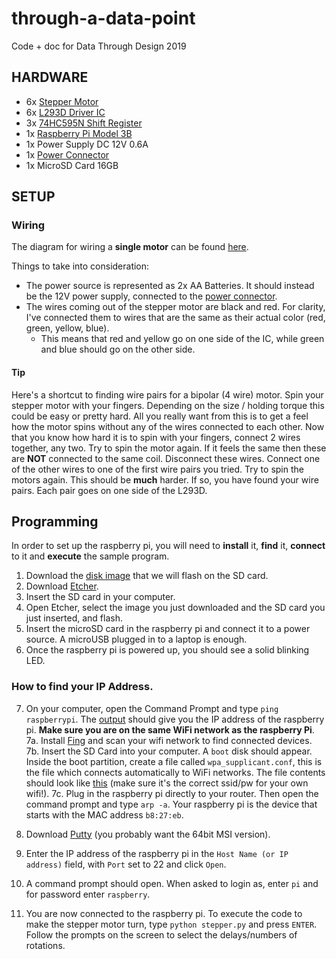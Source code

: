 # through-a-data-point
Code + doc for Data Through Design 2019

## HARDWARE

- 6x [Stepper Motor](https://www.sparkfun.com/products/10848)
- 6x [L293D Driver IC](https://www.engineersgarage.com/electronic-components/l293d-motor-driver-ic)
- 3x [74HC595N Shift Register](https://www.sparkfun.com/products/13699)
- 1x [Raspberry Pi Model 3B](https://www.raspberrypi.org/products/raspberry-pi-3-model-b/)
- 1x Power Supply DC 12V 0.6A
- 1x [Power Connector](https://ftaelectronics.com/image/cache/catalog/RG6%20Cable%20and%20Connectors/Cat6%20Connectors/2Pcs%20CCTV%20Camera%20UTP%20Power%20DC%20Plug%202.1mm%205.5mm%20Female%20Power%20Connectors-1024x768_0.jpg)
- 1x MicroSD Card 16GB

## SETUP

### Wiring

The diagram for wiring a **single motor** can be found [here](https://github.com/periode/through-a-data-point/tree/master/resources/single_stepper_diagram.pdf).

Things to take into consideration:
- The power source is represented as 2x AA Batteries. It should instead be the 12V power supply, connected to the [power connector](https://ftaelectronics.com/image/cache/catalog/RG6%20Cable%20and%20Connectors/Cat6%20Connectors/2Pcs%20CCTV%20Camera%20UTP%20Power%20DC%20Plug%202.1mm%205.5mm%20Female%20Power%20Connectors-1024x768_0.jpg).
- The wires coming out of the stepper motor are black and red. For clarity, I've connected them to wires that are the same as their actual color (red, green, yellow, blue).
  - This means that red and yellow go on one side of the IC, while green and blue should go on the other side.
  
 #### Tip
 
 Here's a shortcut to finding wire pairs for a bipolar (4 wire) motor. Spin your stepper motor with your fingers. Depending on the size / holding torque this could be easy or pretty hard. All you really want from this is to get a feel how the motor spins without any of the wires connected to each other. Now that you know how hard it is to spin with your fingers, connect 2 wires together, any two. Try to spin the motor again. If it feels the same then these are **NOT** connected to the same coil. Disconnect these wires. Connect one of the other wires to one of the first wire pairs you tried. Try to spin the motors again. This should be **much** harder. If so, you have found your wire pairs. Each pair goes on one side of the L293D.

## Programming

In order to set up the raspberry pi, you will need to **install** it, **find** it, **connect** to it and **execute** the sample program.

1. Download the [disk image](https://drive.google.com/open?id=1BWNo9bP_HmcmEQR-66aUi-tPA5VI7Kre) that we will flash on the SD card.
2. Download [Etcher](https://www.balena.io/etcher/).
3. Insert the SD card in your computer.
4. Open Etcher, select the image you just downloaded and the SD card you just inserted, and flash.
5. Insert the microSD card in the raspberry pi and connect it to a power source. A microUSB plugged in to a laptop is enough.
6. Once the raspberry pi is powered up, you should see a solid blinking LED.


### How to find your IP Address.
7. On your computer, open the Command Prompt and type `ping raspberrypi`. The [output](http://j.tlns.be/wp-content/uploads/2015/02/step2_ping.png) should give you the IP address of the raspberry pi. **Make sure you are on the same WiFi network as the raspberry Pi**.
7a. Install [Fing](https://play.google.com/store/apps/details?id=com.overlook.android.fing) and scan your wifi network to find connected devices.
7b. Insert the SD Card into your computer. A `boot` disk should appear. Inside the boot partition, create a file called `wpa_supplicant.conf`, this is the file which connects automatically to WiFi networks. The file contents should look like [this](https://github.com/periode/through-a-data-point/blob/master/code/wpa_supplicant.conf) (make sure it's the correct ssid/pw for your own wifi!).
7c. Plug in the raspberry pi directly to your router. Then open the command prompt and type `arp -a`. Your raspberry pi is the device that starts with the MAC address `b8:27:eb`.


8. Download [Putty](https://www.chiark.greenend.org.uk/~sgtatham/putty/latest.html) (you probably want the 64bit MSI version).
9. Enter the IP address of the raspberry pi in the `Host Name (or IP address)` field, with `Port` set to 22 and click `Open`.
10. A command prompt should open. When asked to login as, enter `pi` and for password enter `raspberry`.
11. You are now connected to the raspberry pi. To execute the code to make the stepper motor turn, type `python stepper.py` and press `ENTER`. Follow the prompts on the screen to select the delays/numbers of rotations.

